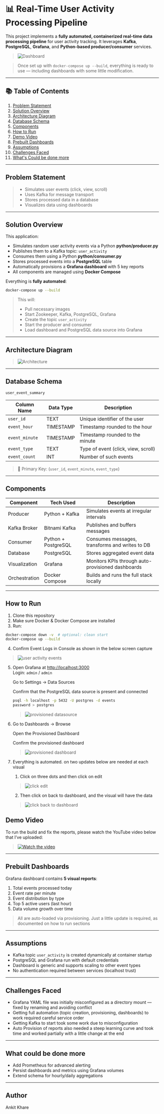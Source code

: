 # 📊 Real-Time User Activity Processing Pipeline

This project implements a **fully automated, containerized real-time data processing pipeline** for user activity tracking. It leverages **Kafka**, **PostgreSQL**, **Grafana**, and **Python-based producer/consumer** services.

> ![Dashboard](docs/dashboard.png)


> Once set up with `docker-compose up --build`, everything is ready to use — including dashboards with some little modification.

---

## 📚 Table of Contents

1. [Problem Statement](#problem-statement)
2. [Solution Overview](#solution-overview)
3. [Architecture Diagram](#architecture-diagram)
4. [Database Schema](#database-schema)
5. [Components](#components)
6. [How to Run](#how-to-run)
7. [Demo Video](#demo-video)
8. [Prebuilt Dashboards](#prebuilt-dashboards)
9. [Assumptions](#assumptions)
10. [Challenges Faced](#challenges-faced)
11. [What's Could be done more ](#whats-next)

---

## Problem Statement

> - Simulates user events (click, view, scroll)
> - Uses Kafka for message transport
> - Stores processed data in a database
> - Visualizes data using dashboards

---

## Solution Overview

This application:
- Simulates random user activity events via a Python **python/producer.py**
- Publishes them to a Kafka topic: `user_activity`
- Consumes them using a Python **python/consumer.py**
- Stores processed events into a **PostgreSQL** table
- Automatically provisions a **Grafana dashboard** with 5 key reports
- All components are managed using **Docker Compose**

Everything is **fully automated**:
```bash
docker-compose up --build
```

> This will:
> - Pull necessary images
> - Start Zookeeper, Kafka, PostgreSQL, Grafana
> - Create the topic `user_activity`
> - Start the producer and consumer
> - Load dashboard and PostgreSQL data source into Grafana

---

## Architecture Diagram

> ![Architecture](docs/High-level-design.png)

---
## Database Schema 

`user_event_summary`

| Column Name   | Data Type  | Description                        |
|---------------|------------|------------------------------------|
| `user_id`     | TEXT       | Unique identifier of the user      |
| `event_hour`  | TIMESTAMP  | Timestamp rounded to the hour      |
| `event_minute`| TIMESTAMP  | Timestamp rounded to the minute    |
| `event_type`  | TEXT       | Type of event (click, view, scroll)|
| `event_count` | INT        | Number of such events              |

> 🔑 Primary Key: (`user_id`, `event_minute`, `event_type`)

---

## Components

| Component      | Tech Used         | Description                                           |
|----------------|------------------|-------------------------------------------------------|
| Producer       | Python + Kafka   | Simulates events at irregular intervals               |
| Kafka Broker   | Bitnami Kafka    | Publishes and buffers messages                        |
| Consumer       | Python + PostgreSQL | Consumes messages, transforms and writes to DB     |
| Database       | PostgreSQL       | Stores aggregated event data                          |
| Visualization  | Grafana          | Monitors KPIs through auto-provisioned dashboards     |
| Orchestration  | Docker Compose   | Builds and runs the full stack locally                |

---

## How to Run

1. Clone this repository
2. Make sure Docker & Docker Compose are installed
3. Run:

```bash
docker-compose down -v  # optional: clean start
docker-compose up --build
```
4. Confirm Event Logs in Console as shown in the below screen capture
> ![user activity events](docs/Succes.png)

5. Open Grafana at [http://localhost:3000](http://localhost:3000)  
   Login: `admin` / `admin`

   Go to Settings → Data Sources

   Confirm that the PostgreSQL data source is present and connected 
   ```bash
   psql -h localhost -p 5432 -U postgres -d events
   password > postgres
   ```

   > ![provisioned datasource](docs/postgres-datasource-in-grafana.png)
6. Go to Dashboards → Browse

   Open the Provisioned Dashboard

   Confirm the provisioned dashboard
   > ![provisioned dashboard](docs/Provisioned-dashboard.png)

7. Everything is automated. on two updates below are needed at each visual 
   1. Click on three dots and then click  on edit 
   > ![click edit](docs/click-edit.png)
   2. Then click on  back to dashboard, and the visual will have the data 
   > ![click back to dashboard](docs/click-back-to-dashboard.png)


##  Demo Video

To run the build and fix the reports, please watch the YouTube video below that I’ve uploaded:

> [![Watch the video](https://img.youtube.com/vi/gHdZAeGFRuk/0.jpg)](https://www.youtube.com/watch?v=gHdZAeGFRuk)

---

## Prebuilt Dashboards

Grafana dashboard contains **5 visual reports**:
1. Total events processed today
2. Event rate per minute
3. Event distribution by type
4. Top 5 active users (last hour)
5. Data volume growth over time

> All are auto-loaded via provisioning. Just a little update is required, as documented on how to run sections

---

##  Assumptions

- Kafka topic `user_activity` is created dynamically at container startup
- PostgreSQL and Grafana run with default credentials
- Dashboard is generic and supports scaling to other event types
- No authentication required between services (localhost trust)

---

##  Challenges Faced
- Grafana YAML file was initially misconfigured as a directory mount — fixed by renaming and avoiding conflict
- Getting full automation (topic creation, provisioning, dashboards) to work required careful service order
- Getting Kafka to start took some work due to misconfiguration 
- Auto Provision of reports also needed a steep learning curve and took time and worked partially with a little change at the end 

---

##  What could be done more 

- Add Prometheus for advanced alerting
- Persist dashboards and metrics using Grafana volumes
- Extend schema for hourly/daily aggregations

---

##  Author

Ankit Khare
